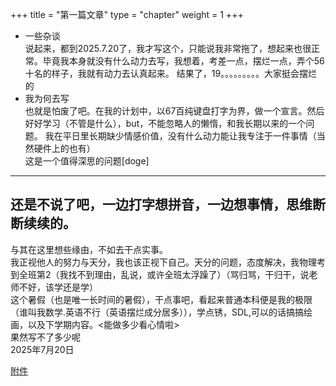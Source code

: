 +++
title = "第一篇文章"
type = "chapter"
weight = 1
+++

- 一些杂谈  
说起来，都到2025.7.20了，我才写这个，只能说我非常拖了，想起来也很正常。毕竟我本身就没有什么动力去写，我想着，考差一点，摆烂一点，弄个56十名的样子，我就有动力去认真起来。
结果了，19。。。。。。。。。大家挺会摆烂的  
- 我为何去写  
也就是怕废了吧。在我的计划中，以67百纯键盘打字为界，做一个宣言。然后好好学习（不管是什么），but，不能忽略人的懒惰，和我长期以来的一个问题。
我在平日里长期缺少情感价值，没有什么动力能让我专注于一件事情（当然硬件上的也有）  
这是一个值得深思的问题[doge]
-----------------------------
还是不说了吧，一边打字想拼音，一边想事情，思维断断续续的。
-----------------------------
与其在这里想些缘由，不如去干点实事。  
我正视他人的努力与天分，我也该正视下自己。天分的问题，态度解决，我物理考到全班第2（我找不到理由，乱说，或许全班太浮躁了）（骂归骂，干归干，说老师不好，该学还是学）  
这个暑假（也是唯一长时间的暑假），干点事吧，看起来普通本科便是我的极限（谁叫我数学.英语不行（英语摆烂成分居多）），学点锈，SDL,可以的话搞搞绘画，以及下学期内容。<能做多少看心情啦>  
果然写不了多少呢  
2025年7月20日

[附件](./Camera.tar.gz)
